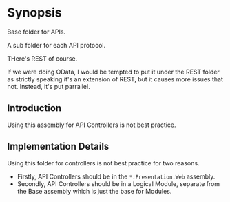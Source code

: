 ﻿# Synopsis #

Base folder for APIs.

A sub folder for each API protocol. 

THere's REST of course. 

If we were doing OData, I would be tempted to put it under the 
REST folder as strictly speaking it's an extension of REST, 
but it causes more issues that not. Instead, it's put parrallel.


## Introduction ##

Using this assembly for API Controllers is not best practice.


## Implementation Details ##

Using this folder for controllers is not best practice for two reasons.

* Firstly, API Controllers should be in the `*.Presentation.Web` assembly.
* Secondly, API Controllers should be in a Logical Module, separate from the Base assembly
  which is just the base for Modules.


